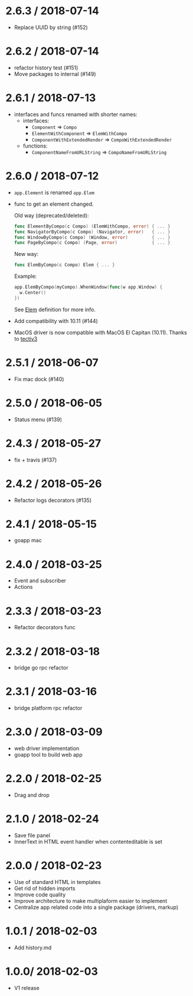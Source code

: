 
2.6.3 / 2018-07-14
==================

* Replace UUID by string (#152)

2.6.2 / 2018-07-14
==================

* refactor history test (#151)
* Move packages to internal (#149)

2.6.1 / 2018-07-13
==================

* interfaces and funcs renamed with shorter names:
  * interfaces:
    * `Component` => `Compo`
    * `ElementWithComponent` => `ElemWithCompo`
    * `ComponentWithExtendedRender` => `CompoWithExtendedRender`
  * functions:
    * `ComponentNameFromURLString` => `CompoNameFromURLString`

2.6.0 / 2018-07-12
==================

* `app.Element` is renamed `app.Elem`

* func to get an element changed.

  Old way (deprecated/deleted):

  ```go
  func ElementByCompo(c Compo) (ElemWithCompo, error) { ... }
  func NavigatorByCompo(c Compo) (Navigator, error)   { ... }
  func WindowByCompo(c Compo) (Window, error)         { ... }
  func PageByCompo(c Compo) (Page, error)             { ... }
  ```

  New way:

  ```go
  func ElemByCompo(c Compo) Elem { ... }
  ```

  Example:

  ```go
  app.ElemByCompo(myCompo).WhenWindow(func(w app.Window) {
    w.Center()
  })
  ```

  See [Elem](https://godoc.org/github.com/murlokswarm/app#Elem) definition for more info.

* Add compatibility with 10.11 (#144)

* MacOS driver is now compatible with MacOS El Capitan (10.11). Thanks to [tectiv3](https://github.com/tectiv3)

2.5.1 / 2018-06-07
==================

* Fix mac dock (#140)

2.5.0 / 2018-06-05
==================

* Status menu (#139)

2.4.3 / 2018-05-27
==================

* fix + travis (#137)

2.4.2 / 2018-05-26
==================

* Refactor logs decorators (#135)

2.4.1 / 2018-05-15
==================

* goapp mac

2.4.0 / 2018-03-25
==================

* Event and subscriber
* Actions

2.3.3 / 2018-03-23
==================

* Refactor decorators func

2.3.2 / 2018-03-18
==================

* bridge go rpc refactor

2.3.1 / 2018-03-16
==================

* bridge platform rpc refactor

2.3.0 / 2018-03-09
==================

* web driver implementation
* goapp tool to build web app

2.2.0 / 2018-02-25
==================

* Drag and drop

2.1.0 / 2018-02-24
==================

* Save file panel
* InnerText in HTML event handler when contenteditable is set

2.0.0 / 2018-02-23
==================

* Use of standard HTML in templates
* Get rid of hidden imports
* Improve code quality
* Improve architecture to make multiplaform easier to implement
* Centralize app related code into a single package (drivers, markup)

1.0.1 / 2018-02-03
==================
  
* Add history.md

1.0.0/ 2018-02-03
==================
  
* V1 release
